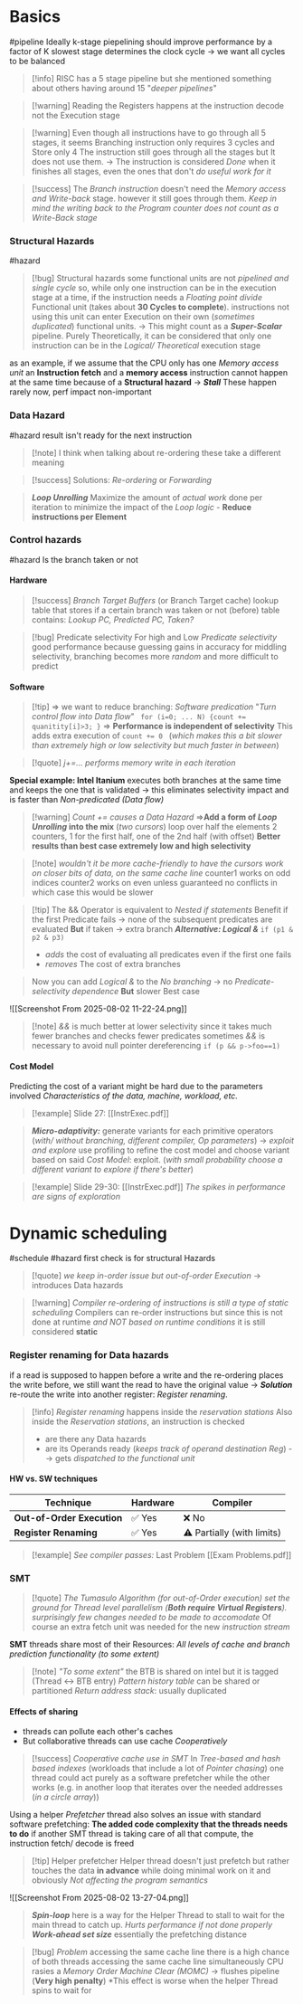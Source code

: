 # Basics
#pipeline
 Ideally k-stage piepelining should improve performance by a factor of K
 slowest stage determines the clock cycle
 -> we want all cycles to be balanced
  >[!info] RISC has a 5 stage pipeline but she mentioned something about others having around 15 "*deeper pipelines*"

>[!warning] Reading the Registers happens at the instruction decode not the Execution stage

>[!warning] Even though all instructions have to go through all 5 stages,  it seems Branching instruction only requires 3 cycles and Store only 4
>The instruction still goes through all the stages but It does not use them. 
>-> The instruction is considered *Done* when it finishes all stages, even the ones that don't *do useful work for it*

>[!success] The *Branch instruction* doesn't need the *Memory access and Write-back* stage. however it still goes through them. 
>*Keep in mind the writing back to the Program counter does not count as a Write-Back stage*

### Structural Hazards
#hazard
>[!bug] Structural hazards
>some functional units are not *pipelined and single cycle*
>so, while only one instruction can be in the execution stage at a time, if the instruction needs a *Floating point divide* Functional unit (takes about **30 Cycles to complete**). instructions not using this unit can enter Execution on their own (*sometimes duplicated*) functional units. -> This might count as a ***Super-Scalar*** pipeline. 
>Purely Theoretically, it can be considered that only one instruction can be in the *Logical/ Theoretical* execution stage

as an example,  if we assume that the CPU only has one *Memory access unit* an **Instruction fetch** and a **memory access** instruction cannot happen at the same time because of a **Structural hazard** -> ***Stall*** 
These happen rarely now, perf impact non-important
### Data Hazard
#hazard
result isn't ready for the next instruction
>[!note] I think when talking about re-ordering these take a different meaning

>[!success] Solutions: *Re-ordering* or *Forwarding*

> ***Loop Unrolling*** Maximize the amount of *actual work* done per iteration to minimize the impact of the *Loop logic* - **Reduce instructions per Element**

### Control hazards
#hazard
Is the branch taken or not
#### Hardware
>[!success] *Branch Target Buffers* (or Branch Target cache)
>lookup table that stores if a certain branch was taken or not (before)
> table contains: *Lookup PC, Predicted PC, Taken?*

>[!bug] Predicate selectivity
>For high and Low *Predicate selectivity* good performance because guessing gains in accuracy
>for middling selectivity, branching becomes more *random* and more difficult to predict
#### Software
>[!tip] => we want to reduce branching: *Software predication*
>"*Turn control flow into Data flow*" 
> ` for (i=0; ... N) {count += quanitity[i]>3; }` 
> => **Performance is independent of selectivity**
> This adds extra execution of `count += 0 ` (*which makes this a bit slower than extremely high or low selectivity but much faster in between*)

>[!quote] *j+=... performs memory write in each iteration*

**Special example: 
Intel Itanium** executes both branches at the same time and keeps the one that is validated 
-> this eliminates selectivity impact and is faster than *Non-predicated (Data flow)* 

>[!warning] *Count += causes a Data Hazard*
> =>**Add a form of *Loop Unrolling* into the mix** (*two cursors*)
> loop over half the elements
> 2 counters, 1 for the first half, one of the 2nd half (with offset)
> **Better results than best case extremely low and high selectivity**

>[!note] *wouldn't it be more cache-friendly to have the cursors work on closer bits of data, on the same cache line*
>counter1 works on odd indices
>counter2 works on even
>unless guaranteed no conflicts in which case this would be slower

>[!tip] The && Operator is equivalent to *Nested if statements*
> Benefit if the first Predicate fails -> none of the subsequent predicates are evaluated 
> **But** if taken -> extra branch
> ***Alternative: Logical &***  `if (p1 & p2 & p3)` 
> + *adds* the cost of evaluating all predicates even if the first one fails
> + *removes* The cost of extra branches

> Now you can add *Logical &* to the *No branching* -> no *Predicate-selectivity dependence* 
> **But** slower Best case

![[Screenshot From 2025-08-02 11-22-24.png]]
>[!note] *&&* is much better at lower selectivity since it takes much fewer branches and checks fewer predicates
>sometimes *&&* is necessary to avoid null pointer dereferencing `if (p && p->foo==1)` 

#### Cost Model
Predicting the cost of a variant might be hard due to the parameters involved
*Characteristics of the data, machine, workload, etc.*
>[!example] Slide 27: [[InstrExec.pdf]]

> ***Micro-adaptivity:*** generate variants for each primitive operators (*with/ without branching, different compiler, Op parameters*) -> *exploit and explore* use profiling to refine the cost model and choose variant based on said *Cost Model*: exploit. (*with small probability choose a different variant to explore if there's better*)

 >[!example] Slide 29-30: [[InstrExec.pdf]]
 >*The spikes in performance are signs of exploration*

# Dynamic scheduling
#schedule #hazard
first check is for structural Hazards
>[!quote] *we keep in-order issue but out-of-order Execution*
>-> introduces Data hazards

>[!warning] *Compiler re-ordering of instructions is still a type of static scheduling*
>Compilers can re-order instructions but since this is not done at runtime *and NOT based on runtime conditions* it is still considered **static**
### Register renaming for Data hazards
if a read is supposed to happen before a write and the re-ordering places the write before, we still want the read to have the original value
-> ***Solution*** re-route the write into another register: *Register renaming*.
>[!info] *Register renaming* happens inside the *reservation stations*
>Also inside the *Reservation stations*, an instruction is checked 
>- are there any Data hazards
>- are its Operands ready (*keeps track of operand destination Reg*)
>--> gets *dispatched to the functional unit*
#### HW vs. SW techniques

| Technique                  | Hardware | Compiler                   |
| -------------------------- | -------- | -------------------------- |
| **Out-of-Order Execution** | ✅ Yes    | ❌ No                       |
| **Register Renaming**      | ✅ Yes    | ⚠️ Partially (with limits) |
>[!example] *See compiler passes:* Last Problem
>[[Exam Problems.pdf]]
### SMT
>[!quote] *The Tumasulo Algorithm (for out-of-Order execution) set the ground for Thread level parallelism (**Both require Virtual Registers**). surprisingly few changes needed to be made to accomodate*
>Of course an extra fetch unit was needed for the new *instruction stream*

**SMT** threads share most of their Resources: *All levels of cache and branch prediction functionality (to some extent)*
>[!note] *"To some extent"*
>the BTB is shared on intel but it is tagged (Thread <-> BTB entry)
>*Pattern history table* can be shared or partitioned
>*Return address stack*: usually duplicated
#### Effects of sharing
+ threads can pollute each other's caches
+ But collaborative threads can use cache *Cooperatively*
>[!success] *Cooperative cache use in SMT*
>In *Tree-based and hash based indexes* (workloads that include a lot of *Pointer chasing*)
>one thread could act purely as a software prefetcher while the other works (e.g. in another loop that iterates over the needed addresses (*in a circle array*))

Using a helper *Prefetcher* thread also solves an issue with standard software prefetching: **The added code complexity that the threads needs to do** 
if another SMT thread is taking care of all that compute, the instruction fetch/ decode is freed
>[!tip] Helper prefetcher
>Helper thread doesn't just prefetch but rather touches the data **in advance** while doing minimal work on it and obviously *Not affecting the program semantics*

![[Screenshot From 2025-08-02 13-27-04.png]]
> ***Spin-loop*** here is a way for the Helper Thread to stall to wait for the main thread to catch up. *Hurts performance if not done properly*
> ***Work-ahead set size*** essentially the prefetching distance

>[!bug] *Problem* accessing the same cache line
>there is a high chance of both threads accessing the same cache line simultaneously 
>CPU rasies a *Memory Order Machine Clear (MOMC)* -> flushes pipeline (**Very high penalty**)
>*This effect is worse when the helper Thread spins to wait for 

